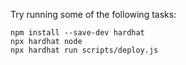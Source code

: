 Try running some of the following tasks:

```shell
npm install --save-dev hardhat
npx hardhat node
npx hardhat run scripts/deploy.js
```
